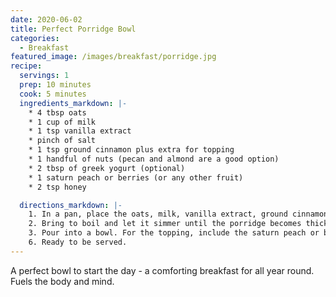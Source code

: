 ```yaml
---
date: 2020-06-02
title: Perfect Porridge Bowl
categories:
  - Breakfast
featured_image: /images/breakfast/porridge.jpg
recipe:
  servings: 1
  prep: 10 minutes
  cook: 5 minutes
  ingredients_markdown: |-
    * 4 tbsp oats
    * 1 cup of milk
    * 1 tsp vanilla extract
    * pinch of salt
    * 1 tsp ground cinnamon plus extra for topping
    * 1 handful of nuts (pecan and almond are a good option)
    * 2 tbsp of greek yogurt (optional)
    * 1 saturn peach or berries (or any other fruit)
    * 2 tsp honey

  directions_markdown: |-
    1. In a pan, place the oats, milk, vanilla extract, ground cinnamon and salt.
    2. Bring to boil and let it simmer until the porridge becomes thicker. This should take around 5 minutes unless you prefer the porridge runnier. Make sure you continuously stir so no lumps are formed.
    3. Pour into a bowl. For the topping, include the saturn peach or berries, sprinkle with cinnamon and honey. Spoon the yogurt if using it.
    6. Ready to be served.
---
```

A perfect bowl to start the day - a comforting breakfast for all year round. Fuels the body and mind.
